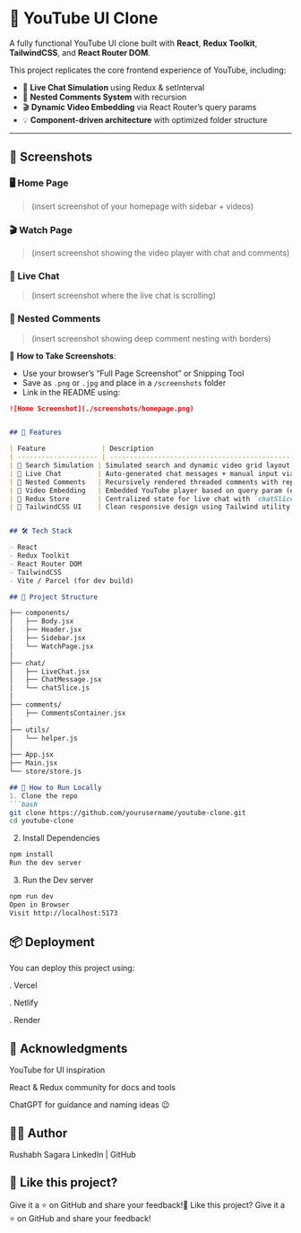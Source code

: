 # 🎥 YouTube UI Clone

A fully functional YouTube UI clone built with **React**, **Redux Toolkit**, **TailwindCSS**, and **React Router DOM**.

This project replicates the core frontend experience of YouTube, including:

- 🔴 **Live Chat Simulation** using Redux & setInterval
- 💬 **Nested Comments System** with recursion
- 🎬 **Dynamic Video Embedding** via React Router’s query params
- 💡 **Component-driven architecture** with optimized folder structure

---

## 📸 Screenshots

### 🖥️ Home Page
> (insert screenshot of your homepage with sidebar + videos)

### 🎬 Watch Page
> (insert screenshot showing the video player with chat and comments)

### 💬 Live Chat
> (insert screenshot where the live chat is scrolling)

### 🧵 Nested Comments
> (insert screenshot showing deep comment nesting with borders)

📝 **How to Take Screenshots**:
- Use your browser’s “Full Page Screenshot” or Snipping Tool
- Save as `.png` or `.jpg` and place in a `/screenshots` folder
- Link in the README using:
```md
![Home Screenshot](./screenshots/homepage.png)


## 🚀 Features

| Feature              | Description                                                       |
| -------------------- | ----------------------------------------------------------------- |
| 🔎 Search Simulation | Simulated search and dynamic video grid layout                    |
| 💬 Live Chat         | Auto-generated chat messages + manual input via Redux state       |
| 🧵 Nested Comments   | Recursively rendered threaded comments with reply hierarchy       |
| 🎥 Video Embedding   | Embedded YouTube player based on query param (e.g., `?v=videoId`) |
| 🧠 Redux Store       | Centralized state for live chat with `chatSlice.js`               |
| 🎨 TailwindCSS UI    | Clean responsive design using Tailwind utility classes            |


## 🛠️ Tech Stack

- React
- Redux Toolkit
- React Router DOM
- TailwindCSS
- Vite / Parcel (for dev build)

## 📁 Project Structure

├── components/
│   ├── Body.jsx
│   ├── Header.jsx
│   ├── Sidebar.jsx
│   └── WatchPage.jsx
│
├── chat/
│   ├── LiveChat.jsx
│   ├── ChatMessage.jsx
│   └── chatSlice.js
│
├── comments/
│   ├── CommentsContainer.jsx
│
├── utils/
│   └── helper.js
│
├── App.jsx
├── Main.jsx
└── store/store.js

## 🧪 How to Run Locally
1. Clone the repo
```bash
git clone https://github.com/yourusername/youtube-clone.git
cd youtube-clone
```
2. Install Dependencies
```bash
npm install
Run the dev server
```
3. Run the Dev server
```bash
npm run dev
Open in Browser
Visit http://localhost:5173
```

## 📦 Deployment
You can deploy this project using:

. Vercel

. Netlify

. Render

## 🙌 Acknowledgments
YouTube for UI inspiration

React & Redux community for docs and tools

ChatGPT for guidance and naming ideas 😉

## 🧑‍💻 Author
Rushabh Sagara
LinkedIn | GitHub

## 🌟 Like this project?
Give it a ⭐ on GitHub and share your feedback!🌟 Like this project?
Give it a ⭐ on GitHub and share your feedback!
